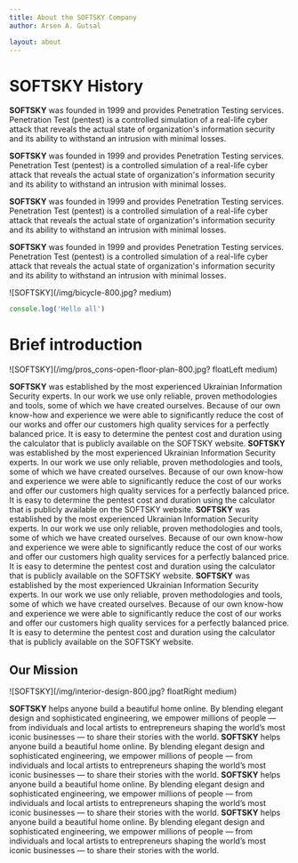 ```yaml
---
title: About the SOFTSKY Company
author: Arsen A. Gutsal

layout: about
---
```


# SOFTSKY History

**SOFTSKY** was founded in 1999 and provides Penetration Testing services. Penetration Test (pentest) is a controlled simulation of a real-life cyber attack that reveals the actual state of organization's information security and its ability to withstand an intrusion with minimal losses.

**SOFTSKY** was founded in 1999 and provides Penetration Testing services. Penetration Test (pentest) is a controlled simulation of a real-life cyber attack that reveals the actual state of organization's information security and its ability to withstand an intrusion with minimal losses.

**SOFTSKY** was founded in 1999 and provides Penetration Testing services. Penetration Test (pentest) is a controlled simulation of a real-life cyber attack that reveals the actual state of organization's information security and its ability to withstand an intrusion with minimal losses.

**SOFTSKY** was founded in 1999 and provides Penetration Testing services. Penetration Test (pentest) is a controlled simulation of a real-life cyber attack that reveals the actual state of organization's information security and its ability to withstand an intrusion with minimal losses.

![SOFTSKY](/img/bicycle-800.jpg? medium)

```js
console.log('Hello all')
```

# Brief introduction

![SOFTSKY](/img/pros_cons-open-floor-plan-800.jpg? floatLeft medium)

**SOFTSKY** was established by the most experienced Ukrainian Information Security experts. In our work we use only reliable, proven methodologies and tools, some of which we have created ourselves. Because of our own know-how and experience we were able to significantly reduce the cost of our works and offer our customers high quality services for a perfectly balanced price. It is easy to determine the pentest cost and duration using the calculator that is publicly available on the SOFTSKY website.
**SOFTSKY** was established by the most experienced Ukrainian Information Security experts. In our work we use only reliable, proven methodologies and tools, some of which we have created ourselves. Because of our own know-how and experience we were able to significantly reduce the cost of our works and offer our customers high quality services for a perfectly balanced price. It is easy to determine the pentest cost and duration using the calculator that is publicly available on the SOFTSKY website.
**SOFTSKY** was established by the most experienced Ukrainian Information Security experts. In our work we use only reliable, proven methodologies and tools, some of which we have created ourselves. Because of our own know-how and experience we were able to significantly reduce the cost of our works and offer our customers high quality services for a perfectly balanced price. It is easy to determine the pentest cost and duration using the calculator that is publicly available on the SOFTSKY website.
**SOFTSKY** was established by the most experienced Ukrainian Information Security experts. In our work we use only reliable, proven methodologies and tools, some of which we have created ourselves. Because of our own know-how and experience we were able to significantly reduce the cost of our works and offer our customers high quality services for a perfectly balanced price. It is easy to determine the pentest cost and duration using the calculator that is publicly available on the SOFTSKY website.

## Our Mission

![SOFTSKY](/img/interior-design-800.jpg? floatRight medium)

**SOFTSKY** helps anyone build a beautiful home online. 
By blending elegant design and sophisticated engineering, we empower millions of people — from individuals and local artists to entrepreneurs shaping the world’s most iconic businesses — to share their stories with the world.
**SOFTSKY** helps anyone build a beautiful home online. 
By blending elegant design and sophisticated engineering, we empower millions of people — from individuals and local artists to entrepreneurs shaping the world’s most iconic businesses — to share their stories with the world.
**SOFTSKY** helps anyone build a beautiful home online. 
By blending elegant design and sophisticated engineering, we empower millions of people — from individuals and local artists to entrepreneurs shaping the world’s most iconic businesses — to share their stories with the world.
**SOFTSKY** helps anyone build a beautiful home online. 
By blending elegant design and sophisticated engineering, we empower millions of people — from individuals and local artists to entrepreneurs shaping the world’s most iconic businesses — to share their stories with the world.

